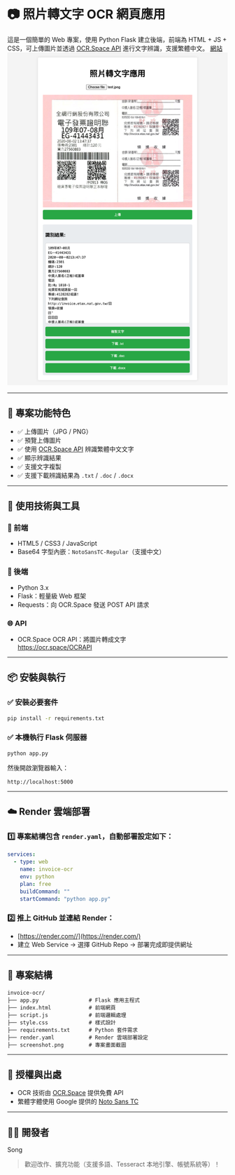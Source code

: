 # 📷 照片轉文字 OCR 網頁應用

這是一個簡單的 Web 專案，使用 Python Flask 建立後端，前端為 HTML + JS + CSS，可上傳圖片並透過 [OCR.Space API](https://ocr.space/OCRAPI) 進行文字辨識，支援繁體中文。
[網站](https://invoice-6wzx.onrender.com/)
![專案畫面截圖](screenshot.png)

---

## 🔧 專案功能特色

- ✅ 上傳圖片（JPG / PNG）
- ✅ 預覽上傳圖片
- ✅ 使用 [OCR.Space API](https://ocr.space/OCRAPI) 辨識繁體中文文字
- ✅ 顯示辨識結果
- ✅ 支援文字複製
- ✅ 支援下載辨識結果為 `.txt` / `.doc` / `.docx`

---

## 🧰 使用技術與工具

### 📌 前端
- HTML5 / CSS3 / JavaScript
- Base64 字型內嵌：`NotoSansTC-Regular`（支援中文）

### 🧪 後端
- Python 3.x
- Flask：輕量級 Web 框架
- Requests：向 OCR.Space 發送 POST API 請求

### 🌐 API
- OCR.Space OCR API：將圖片轉成文字  
  https://ocr.space/OCRAPI

---

## 📦 安裝與執行

### ✅ 安裝必要套件
```bash
pip install -r requirements.txt
```

### ✅ 本機執行 Flask 伺服器
```bash
python app.py
```

然後開啟瀏覽器輸入：
```
http://localhost:5000
```

---

## ☁️ Render 雲端部署

### 1️⃣ 專案結構包含 `render.yaml`，自動部署設定如下：

```yaml
services:
  - type: web
    name: invoice-ocr
    env: python
    plan: free
    buildCommand: ""
    startCommand: "python app.py"
```

### 2️⃣ 推上 GitHub 並連結 Render：
- [https://render.com//](https://render.com/)
- 建立 Web Service → 選擇 GitHub Repo → 部署完成即提供網址

---

## 📁 專案結構

```
invoice-ocr/
├── app.py                # Flask 應用主程式
├── index.html            # 前端網頁
├── script.js             # 前端邏輯處理
├── style.css             # 樣式設計
├── requirements.txt      # Python 套件需求
├── render.yaml           # Render 雲端部署設定
├── screenshot.png        # 專案畫面截圖
```

---

## 📜 授權與出處

- OCR 技術由 [OCR.Space](https://ocr.space/) 提供免費 API
- 繁體字體使用 Google 提供的 [Noto Sans TC](https://fonts.google.com/specimen/Noto+Sans+TC)

---

## 🙋‍♀️ 開發者

Song

> 歡迎改作、擴充功能（支援多語、Tesseract 本地引擎、帳號系統等）！
